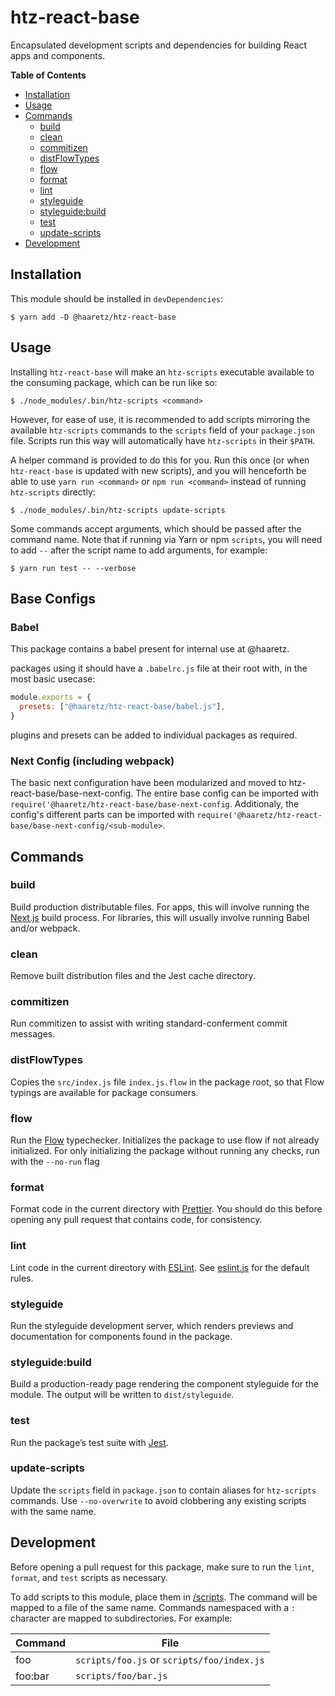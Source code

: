 # htz-react-base

Encapsulated development scripts and dependencies for building React apps and
components.

<!-- START doctoc generated TOC please keep comment here to allow auto update -->
<!-- DON'T EDIT THIS SECTION, INSTEAD RE-RUN doctoc TO UPDATE -->
**Table of Contents**

- [Installation](#installation)
- [Usage](#usage)
- [Commands](#commands)
  - [build](#build)
  - [clean](#clean)
  - [commitizen](#commitizen)
  - [distFlowTypes](#distFlowTypes)
  - [flow](#flow)
  - [format](#format)
  - [lint](#lint)
  - [styleguide](#styleguide)
  - [styleguide:build](#styleguidebuild)
  - [test](#test)
  - [update-scripts](#update-scripts)
- [Development](#development)

<!-- END doctoc generated TOC please keep comment here to allow auto update -->

## Installation

This module should be installed in `devDependencies`:

```console
$ yarn add -D @haaretz/htz-react-base
```

## Usage

Installing `htz-react-base` will make an `htz-scripts` executable available to
the consuming package, which can be run like so:

```console
$ ./node_modules/.bin/htz-scripts <command>
```

However, for ease of use, it is recommended to add scripts mirroring the
available `htz-scripts` commands to the `scripts` field of your `package.json`
file. Scripts run this way will automatically have `htz-scripts` in their
`$PATH`.

A helper command is provided to do this for you. Run this once (or when
`htz-react-base` is updated with new scripts), and you will henceforth be able
to use `yarn run <command>` or `npm run <command>` instead of running `htz-scripts`
directly:

```console
$ ./node_modules/.bin/htz-scripts update-scripts
```

Some commands accept arguments, which should be passed after the command name.
Note that if running via Yarn or npm `scripts`, you will need to add `--`
after the script name to add arguments, for example:

```console
$ yarn run test -- --verbose
```
## Base Configs

### Babel

This package contains a babel present for internal use at @haaretz.

packages using it should have a `.babelrc.js` file at their root with, in
the most basic usecase:

```js
module.exports = {
  presets: ["@haaretz/htz-react-base/babel.js"],
}
```

plugins and presets can be added to individual packages as required.

### Next Config (including webpack)

The basic next configuration have been modularized and moved to
htz-react-base/base-next-config. The entire base config can be imported 
with `require('@haaretz/htz-react-base/base-next-config`.
Additionaly, the config's different parts can be imported with
`require('@haaretz/htz-react-base/base-next-config/<sub-module>`.


## Commands

### build

Build production distributable files. For apps, this will involve running the
[Next.js](https://github.com/zeit/next.js) build process. For libraries, this
will usually involve running Babel and/or webpack.

### clean

Remove built distribution files and the Jest cache directory.

### commitizen

Run commitizen to assist with writing standard-conferment commit messages.

### distFlowTypes

Copies the `src/index.js` file `index.js.flow` in the package root, so that
Flow typings are available for package consumers.

### flow
Run the [Flow](flow.org/) typechecker. Initializes the package to use flow if
not already initialized. For only initializing the package without running any 
checks, run with the `--no-run` flag

### format

Format code in the current directory with [Prettier](https://prettier.io/).
You should do this before opening any pull request that contains code, for
consistency.

### lint

Lint code in the current directory with [ESLint](https://eslint.org/). See
[eslint.js](eslint.js) for the default rules.

### styleguide

Run the styleguide development server, which renders previews and documentation
for components found in the package.

### styleguide:build

Build a production-ready page rendering the component styleguide for the module.
The output will be written to `dist/styleguide`.

### test

Run the package’s test suite with [Jest](https://facebook.github.io/jest/).

### update-scripts

Update the `scripts` field in `package.json` to contain aliases for `htz-scripts`
commands. Use `--no-overwrite` to avoid clobbering any existing scripts with the
same name.

## Development

Before opening a pull request for this package, make sure to run the `lint`,
`format`, and `test` scripts as necessary.

To add scripts to this module, place them in [/scripts](/scripts). The command
will be mapped to a file of the same name. Commands namespaced with a `:`
character are mapped to subdirectories. For example:

| Command | File                                       |
|---------|--------------------------------------------|
| foo     | `scripts/foo.js` or `scripts/foo/index.js` |
| foo:bar | `scripts/foo/bar.js`                       |
